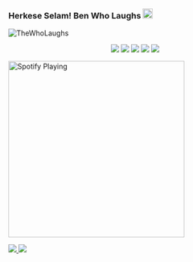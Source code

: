 ### Herkese Selam! Ben Who Laughs <img src="https://media.giphy.com/media/Q7LHmoFwVP6Yc1swZs/giphy.gif" height="20px"></h2>

<img src="https://komarev.com/ghpvc/?username=TheWhoLaughs&label=Ziyaretçi%20Sayısı&color=552b75" alt="TheWhoLaughs" />

<p align="center">
 <a href="https://discord.com/users/310344608800309250" target"blank_"><img src="https://img.shields.io/badge/Who Laughs%20-7289DA.svg?&style=for-the-badge&logo=discord&logoColor=white"></a>
  <a href="https://open.spotify.com/user/gto875gmxmjn7x1ao92p31etr" target"blank_"><img src="https://img.shields.io/badge/Who Laughs%20-1ed760.svg?&style=for-the-badge&logo=spotify&logoColor=white"></a>
    <a href="https://www.youtube.com/channel/UCPP1M5M3vCkSDsIYmV7zALw" target"blank_"><img src="https://img.shields.io/badge/Who Laughs%20-ff0000.svg?&style=for-the-badge&logo=youtube&logoColor=white"></a>
  <a href="https://github.com/TheWhoLaughs" target"blank_"><img src="https://img.shields.io/badge/Who Laughs%20-191717.svg?&style=for-the-badge&logo=github&logoColor=white"></a>
 <a href="https://www.instagram.com/wholaughs1/" target"blank_"><img src="https://img.shields.io/badge/Who Laughs%20-DC3175.svg?&style=for-the-badge&logo=instagram&logoColor=white"></a>


[<img src="https://now-playing-codestackr.vercel.app/api/spotify-playing" alt="Spotify Playing" width="350" />](https://open.spotify.com/user/gto875gmxmjn7x1ao92p31etr?si=a12663a343bd4537&nd=1)

<a href="https://github.com/TheWhoLaughs">
  <img src="https://github-readme-stats.vercel.app/api?username=TheWhoLaughs&count_private=true&hide_border=true&show_icons=true&include_all_commits=true&bg_color=0d1117&title_color=df761c&text_color=FFFFFF&icon_color=df761c">
<img src="https://github-readme-stats.vercel.app/api/top-langs/?username=TheWhoLaughs&layout=compact&theme=nord&hide_border=true&bg_color=0d1117&border_radius=6&title_color=df761c">
</a>
